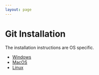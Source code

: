 ```yaml
---
layout: page
---
```


# Git Installation

The installation instructions are OS specific.

* [Windows](git-windows.md)
* [MacOS](git-macos.md)
* [Linux](git-linux.md)
